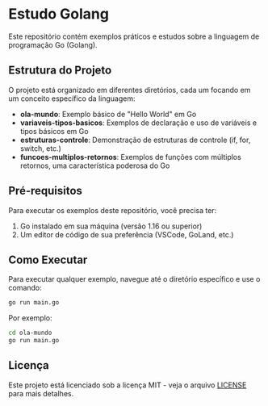 # Estudo Golang

Este repositório contém exemplos práticos e estudos sobre a linguagem de programação Go (Golang).

## Estrutura do Projeto

O projeto está organizado em diferentes diretórios, cada um focando em um conceito específico da linguagem:

- **ola-mundo**: Exemplo básico de "Hello World" em Go
- **variaveis-tipos-basicos**: Exemplos de declaração e uso de variáveis e tipos básicos em Go
- **estruturas-controle**: Demonstração de estruturas de controle (if, for, switch, etc.)
- **funcoes-multiplos-retornos**: Exemplos de funções com múltiplos retornos, uma característica poderosa do Go

## Pré-requisitos

Para executar os exemplos deste repositório, você precisa ter:

1. Go instalado em sua máquina (versão 1.16 ou superior)
2. Um editor de código de sua preferência (VSCode, GoLand, etc.)

## Como Executar

Para executar qualquer exemplo, navegue até o diretório específico e use o comando:

```bash
go run main.go
```

Por exemplo:

```bash
cd ola-mundo
go run main.go
```

## Licença

Este projeto está licenciado sob a licença MIT - veja o arquivo [LICENSE](LICENSE) para mais detalhes.
